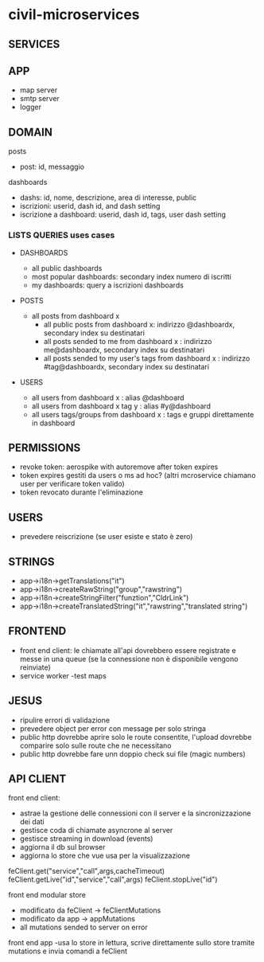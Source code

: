# civil-microservices

## SERVICES

## APP
  - map server
  - smtp server
  - logger

## DOMAIN
posts
  - post: id, messaggio

dashboards
  - dashs: id, nome, descrizione, area di interesse, public
  - iscrizioni: userid, dash id, and dash setting
  - iscrizione a dashboard: userid, dash id, tags, user dash setting

### LISTS QUERIES uses cases
- DASHBOARDS
  - all public dashboards
  - most popular dashboards: secondary index numero di iscritti
  - my dashboards: query a iscrizioni dashboards

- POSTS
  - all posts from dashboard x
    - all public posts from dashboard x: indirizzo @dashboardx, secondary index su destinatari
    - all posts sended to me from dashboard x : indirizzo me@dashboardx, secondary index su destinatari
    - all posts sended to my user's tags from dashboard x : indirizzo #tag@dashboardx, secondary index su destinatari

- USERS
  - all users from dashboard x : alias @dashboard
  - all users from dashboard x tag y : alias #y@dashboard
  - all users tags/groups from dashboard x : tags e gruppi direttamente in dashboard


## PERMISSIONS
- revoke token: aerospike with autoremove after token expires
- token expires gestiti da users o ms ad hoc? (altri mcroservice chiamano user per verificare token valido)
- token revocato durante l'eliminazione

## USERS
- prevedere reiscrizione (se user esiste e stato è zero)

## STRINGS
- app->i18n->getTranslations("it")
- app->i18n->createRawString("group","rawstring")
- app->i18n->createStringFilter("funztion","CldrLink")
- app->i18n->createTranslatedString("it","rawstring","translated string")

## FRONTEND
- front end client: le chiamate all'api dovrebbero essere registrate e messe in una queue (se la connessione non è disponibile vengono reinviate)
- service worker
-test maps

## JESUS
- ripulire errori di validazione
- prevedere object per error con message per solo stringa
- public http dovrebbe aprire solo le route consentite, l'upload dovrebbe comparire solo sulle route che ne necessitano
- public http dovrebbe fare unn doppio check sui file (magic numbers)

## API CLIENT
front end client:
- astrae la gestione delle connessioni con il server e la sincronizzazione dei dati
- gestisce coda di chiamate asyncrone al server
- gestisce streaming in download (events)
- aggiorna il db sul browser
- aggiorna lo store che vue usa per la visualizzazione

feClient.get("service","call",args,cacheTimeout) feClient.getLive("id","service","call",args) feClient.stopLive("id")

front end modular store
- modificato da feClient -> feClientMutations
- modificato da app -> appMutations
- all mutations sended to server on error

front end app -usa lo store in lettura, scrive direttamente sullo store tramite mutations e invia comandi a feClient
